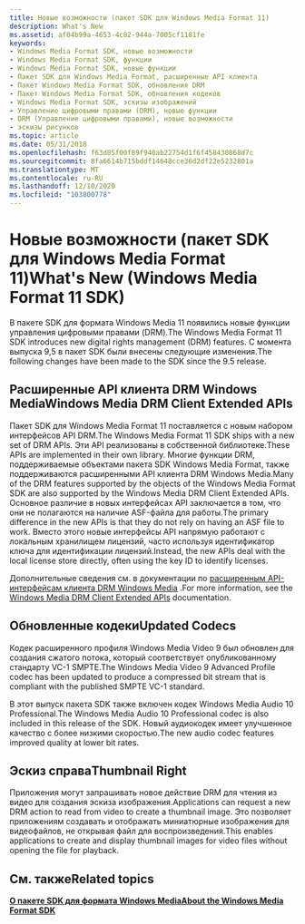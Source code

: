 ```yaml
---
title: Новые возможности (пакет SDK для Windows Media Format 11)
description: What's New
ms.assetid: af04b99a-4653-4c82-944a-7005cf1181fe
keywords:
- Windows Media Format SDK, новые возможности
- Windows Media Format SDK, функции
- Windows Media Format SDK, новые функции
- Пакет SDK для Windows Media Format, расширенные API клиента
- Пакет Windows Media Format SDK, обновления DRM
- Пакет Windows Media Format SDK, обновления кодеков
- Windows Media Format SDK, эскизы изображений
- Управление цифровыми правами (DRM), новые функции
- DRM (Управление цифровыми правами), новые возможности
- эскизы рисунков
ms.topic: article
ms.date: 05/31/2018
ms.openlocfilehash: f63d85f00f89f940ab22754d1f6f458430868d7c
ms.sourcegitcommit: 8fa6614b715bddf14648cce36d2df22e5232801a
ms.translationtype: MT
ms.contentlocale: ru-RU
ms.lasthandoff: 12/10/2020
ms.locfileid: "103800778"
---
```

# <a name="whats-new-windows-media-format-11-sdk"></a><span data-ttu-id="a37c2-113">Новые возможности (пакет SDK для Windows Media Format 11)</span><span class="sxs-lookup"><span data-stu-id="a37c2-113">What's New (Windows Media Format 11 SDK)</span></span>

<span data-ttu-id="a37c2-114">В пакете SDK для формата Windows Media 11 появились новые функции управления цифровыми правами (DRM).</span><span class="sxs-lookup"><span data-stu-id="a37c2-114">The Windows Media Format 11 SDK introduces new digital rights management (DRM) features.</span></span> <span data-ttu-id="a37c2-115">С момента выпуска 9,5 в пакет SDK были внесены следующие изменения.</span><span class="sxs-lookup"><span data-stu-id="a37c2-115">The following changes have been made to the SDK since the 9.5 release.</span></span>

## <a name="windows-media-drm-client-extended-apis"></a><span data-ttu-id="a37c2-116">Расширенные API клиента DRM Windows Media</span><span class="sxs-lookup"><span data-stu-id="a37c2-116">Windows Media DRM Client Extended APIs</span></span>

<span data-ttu-id="a37c2-117">Пакет SDK для Windows Media Format 11 поставляется с новым набором интерфейсов API DRM.</span><span class="sxs-lookup"><span data-stu-id="a37c2-117">The Windows Media Format 11 SDK ships with a new set of DRM APIs.</span></span> <span data-ttu-id="a37c2-118">Эти API реализованы в собственной библиотеке.</span><span class="sxs-lookup"><span data-stu-id="a37c2-118">These APIs are implemented in their own library.</span></span> <span data-ttu-id="a37c2-119">Многие функции DRM, поддерживаемые объектами пакета SDK Windows Media Format, также поддерживаются расширенными API клиента DRM Windows Media.</span><span class="sxs-lookup"><span data-stu-id="a37c2-119">Many of the DRM features supported by the objects of the Windows Media Format SDK are also supported by the Windows Media DRM Client Extended APIs.</span></span> <span data-ttu-id="a37c2-120">Основное различие в новых интерфейсах API заключается в том, что они не полагаются на наличие ASF-файла для работы.</span><span class="sxs-lookup"><span data-stu-id="a37c2-120">The primary difference in the new APIs is that they do not rely on having an ASF file to work.</span></span> <span data-ttu-id="a37c2-121">Вместо этого новые интерфейсы API напрямую работают с локальным хранилищем лицензий, часто используя идентификатор ключа для идентификации лицензий.</span><span class="sxs-lookup"><span data-stu-id="a37c2-121">Instead, the new APIs deal with the local license store directly, often using the key ID to identify licenses.</span></span>

<span data-ttu-id="a37c2-122">Дополнительные сведения см. в документации по [расширенным API-интерфейсам клиента DRM Windows Media](windows-media-drm-client-extended-apis.md) .</span><span class="sxs-lookup"><span data-stu-id="a37c2-122">For more information, see the [Windows Media DRM Client Extended APIs](windows-media-drm-client-extended-apis.md) documentation.</span></span>

## <a name="updated-codecs"></a><span data-ttu-id="a37c2-123">Обновленные кодеки</span><span class="sxs-lookup"><span data-stu-id="a37c2-123">Updated Codecs</span></span>

<span data-ttu-id="a37c2-124">Кодек расширенного профиля Windows Media Video 9 был обновлен для создания сжатого потока, который соответствует опубликованному стандарту VC-1 SMPTE.</span><span class="sxs-lookup"><span data-stu-id="a37c2-124">The Windows Media Video 9 Advanced Profile codec has been updated to produce a compressed bit stream that is compliant with the published SMPTE VC-1 standard.</span></span>

<span data-ttu-id="a37c2-125">В этот выпуск пакета SDK также включен кодек Windows Media Audio 10 Professional.</span><span class="sxs-lookup"><span data-stu-id="a37c2-125">The Windows Media Audio 10 Professional codec is also included in this release of the SDK.</span></span> <span data-ttu-id="a37c2-126">Новый аудиокодек имеет улучшенное качество с более низкими скоростью.</span><span class="sxs-lookup"><span data-stu-id="a37c2-126">The new audio codec features improved quality at lower bit rates.</span></span>

## <a name="thumbnail-right"></a><span data-ttu-id="a37c2-127">Эскиз справа</span><span class="sxs-lookup"><span data-stu-id="a37c2-127">Thumbnail Right</span></span>

<span data-ttu-id="a37c2-128">Приложения могут запрашивать новое действие DRM для чтения из видео для создания эскиза изображения.</span><span class="sxs-lookup"><span data-stu-id="a37c2-128">Applications can request a new DRM action to read from video to create a thumbnail image.</span></span> <span data-ttu-id="a37c2-129">Это позволяет приложениям создавать и отображать миниатюрные изображения для видеофайлов, не открывая файл для воспроизведения.</span><span class="sxs-lookup"><span data-stu-id="a37c2-129">This enables applications to create and display thumbnail images for video files without opening the file for playback.</span></span>

## <a name="related-topics"></a><span data-ttu-id="a37c2-130">См. также</span><span class="sxs-lookup"><span data-stu-id="a37c2-130">Related topics</span></span>

<dl> <dt>

[<span data-ttu-id="a37c2-131">**О пакете SDK для формата Windows Media**</span><span class="sxs-lookup"><span data-stu-id="a37c2-131">**About the Windows Media Format SDK**</span></span>](about-the-windows-media-format-sdk.md)
</dt> </dl>

 

 




